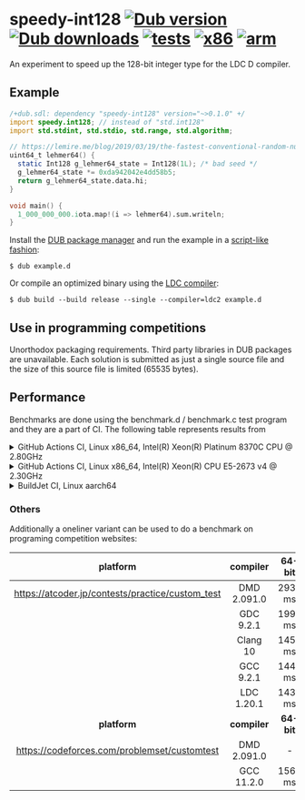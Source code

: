# speedy-int128 [![Dub version](https://img.shields.io/dub/v/speedy-int128.svg)](https://code.dlang.org/packages/speedy-int128) [![Dub downloads](https://img.shields.io/dub/dt/speedy-int128.svg)](https://code.dlang.org/packages/speedy-int128) [![tests](https://github.com/ssvb/speedy-int128/actions/workflows/tests.yml/badge.svg)](https://github.com/ssvb/speedy-int128/actions/workflows/tests.yml) [![x86](https://github.com/ssvb/speedy-int128/actions/workflows/x86.yml/badge.svg)](https://github.com/ssvb/speedy-int128/actions/workflows/x86.yml) [![arm](https://github.com/ssvb/speedy-int128/actions/workflows/arm.yml/badge.svg)](https://github.com/ssvb/speedy-int128/actions/workflows/arm.yml)

An experiment to speed up the 128-bit integer type for the LDC D compiler.

## Example

```D
/+dub.sdl: dependency "speedy-int128" version="~>0.1.0" +/
import speedy.int128; // instead of "std.int128"
import std.stdint, std.stdio, std.range, std.algorithm;

// https://lemire.me/blog/2019/03/19/the-fastest-conventional-random-number-generator-that-can-pass-big-crush/
uint64_t lehmer64() {
  static Int128 g_lehmer64_state = Int128(1L); /* bad seed */
  g_lehmer64_state *= 0xda942042e4dd58b5;
  return g_lehmer64_state.data.hi;
}

void main() {
  1_000_000_000.iota.map!(i => lehmer64).sum.writeln;
}
```

Install the [DUB package manager](https://github.com/dlang/dub) and run the example in a [script-like fashion](https://dub.pm/advanced_usage):
```
$ dub example.d
```

Or compile an optimized binary using the [LDC compiler](https://github.com/ldc-developers/ldc/releases):
```
$ dub build --build release --single --compiler=ldc2 example.d
```

## Use in programming competitions

Unorthodox packaging requirements. Third party libraries in DUB packages are unavailable.
Each solution is submitted as just a single source file and the size of this source
file is limited (65535 bytes).

## Performance

Benchmarks are done using the benchmark.d / benchmark.c test program and they are a part of CI. The following
table represents results from

<details>
  <summary>GitHub Actions CI, Linux x86_64, Intel(R) Xeon(R) Platinum 8370C CPU @ 2.80GHz</summary>

https://github.com/ssvb/speedy-int128/actions/runs/3859195372/jobs/6578500703

| compiler       | 64-bit     | 32-bit     | notes                        |
|:--------------:|:----------:|:----------:|:----------------------------:|
| DMD 2.100.2    | 2999 ms    | 10755 ms   | std.int128                   |
| GDC 12.1.0     | 2943 ms    | -          | std.int128                   |
| LDC 1.30.0     | 1930 ms    | 5765 ms    | std.int128                   |
| Clang 14.0.0   | 468 ms     | -          | -O3                          |
| LDC 1.30.0     | 402 ms     | 3582 ms    | speedy.int128                |
| GCC 11.3.0     | 393 ms     | -          | -O3                          |

</details>

<details>
  <summary>GitHub Actions CI, Linux x86_64, Intel(R) Xeon(R) CPU E5-2673 v4 @ 2.30GHz</summary>

https://github.com/ssvb/speedy-int128/actions/runs/3859220724/jobs/6578545848

| compiler       | 64-bit     | 32-bit     | notes                        |
|:--------------:|:----------:|:----------:|:----------------------------:|
| DMD 2.100.2    | 3854 ms    | 11125 ms   | std.int128                   |
| GDC 12.1.0     | 3753 ms    | -          | std.int128                   |
| LDC 1.30.0     | 2735 ms    | 6068 ms    | std.int128                   |
| Clang 14.0.0   | 1885 ms    | -          | -O3                          |
| LDC 1.30.0     | 1801 ms    | 4011 ms    | speedy.int128                |
| GCC 11.3.0     | 1792 ms    | -          | -O3                          |

</details>

<details>
  <summary>BuildJet CI, Linux aarch64 </summary>

https://github.com/ssvb/speedy-int128/actions/runs/3859220721/jobs/6578545846

| compiler       | 64-bit     | 32-bit     | notes                        |
|:--------------:|:----------:|:----------:|:----------------------------:|
| GDC 12.1.0     | 2867 ms    | -          | std.int128                   |
| LDC 1.30.0     | 1657 ms    | -          | std.int128                   |
| LDC 1.28.0     | 941 ms     | 12739 ms   | speedy.int128                |
| LDC 1.30.0     | 934 ms     | -          | speedy.int128                |
| Clang          | 922 ms     | -          | -O3                          |
| GCC            | 898 ms     | -          | -O3                          |

</details>

### Others

Additionally a oneliner variant can be used to do a benchmark on programing competition websites:

| platform                                         | compiler       | 64-bit     | 32-bit     | notes                        |
|:------------------------------------------------:|:--------------:|:----------:|:----------:|:----------------------------:|
| https://atcoder.jp/contests/practice/custom_test | DMD 2.091.0    | 2938 ms    | -          | speedy.int128 oneliner       |
|                                                  | GDC 9.2.1      | 1990 ms    | -          | speedy.int128 oneliner       |
|                                                  | Clang 10       | 1453 ms    | -          |                              |
|                                                  | GCC 9.2.1      | 1440 ms    | -          |                              |
|                                                  | LDC 1.20.1     | 1437 ms    | -          | speedy.int128 oneliner       |
| **platform**                                     | **compiler**   | **64-bit** | **32-bit** | **notes**                    |
| https://codeforces.com/problemset/customtest     | DMD 2.091.0    | -          | 9032 ms    | speedy.int128 oneliner       |
|                                                  | GCC 11.2.0     | 1560 ms    | -          |                              |
